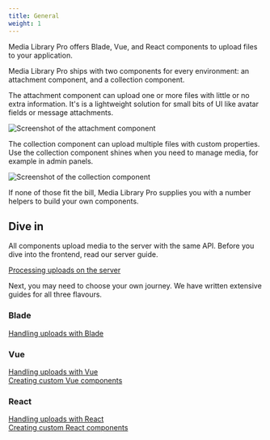 ```yaml
---
title: General
weight: 1
---
```


Media Library Pro offers Blade, Vue, and React components to upload files to your application.

Media Library Pro ships with two components for every environment: an attachment component, and a collection component.

The attachment component can upload one or more files with little or no extra information. It's is a lightweight solution for small bits of UI like avatar fields or message attachments.

![Screenshot of the attachment component](#)

The collection component can upload multiple files with custom properties. Use the collection component shines when you need to manage media, for example in admin panels.

![Screenshot of the collection component](#)

If none of those fit the bill, Media Library Pro supplies you with a number helpers to build your own components.

## Dive in

All components upload media to the server with the same API. Before you dive into the frontend, read our server guide.

[Processing uploads on the server](processing-uploads-on-the-server)

Next, you may need to choose your own journey. We have written extensive guides for all three flavours.

### Blade

[Handling uploads with Blade](handling-uploads-with-blade)

### Vue

[Handling uploads with Vue](handling-uploads-with-vue) <br>
[Creating custom Vue components](creating-custom-vue-components)

### React

[Handling uploads with React](handling-uploads-with-react) <br>
[Creating custom React components](creating-custom-react-components)
